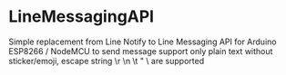 # LineMessagingAPI
Simple replacement from Line Notify to Line Messaging API for Arduino ESP8266 / NodeMCU to send message
support only plain text without sticker/emoji, escape string \r \n \t \" \\ are supported
